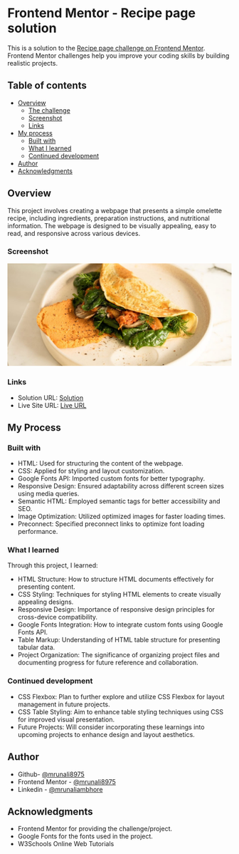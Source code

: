 # Frontend Mentor - Recipe page solution

This is a solution to the [Recipe page challenge on Frontend Mentor](https://www.frontendmentor.io/challenges/recipe-page-KiTsR8QQKm). Frontend Mentor challenges help you improve your coding skills by building realistic projects. 

## Table of contents

- [Overview](#overview)
  - [The challenge](#the-challenge)
  - [Screenshot](#screenshot)
  - [Links](#links)
- [My process](#my-process)
  - [Built with](#built-with)
  - [What I learned](#what-i-learned)
  - [Continued development](#continued-development)
- [Author](#author)
- [Acknowledgments](#acknowledgments)


## Overview
This project involves creating a webpage that presents a simple omelette recipe, including ingredients, preparation instructions, and nutritional information. The webpage is designed to be visually appealing, easy to read, and responsive across various devices.
### Screenshot

![](./assets/images/recipe-solution.jpeg)


### Links

- Solution URL: [Solution ](https://github.com/mrunali8975/Blog/tree/main/Recipe)
- Live Site URL: [Live URL](https://mrunali8975.github.io/Blog/Recipe/)
## My Process

### Built with

- HTML: Used for structuring the content of the webpage.
- CSS: Applied for styling and layout customization.
- Google Fonts API: Imported custom fonts for better typography.
- Responsive Design: Ensured adaptability across different screen sizes using media queries.
- Semantic HTML: Employed semantic tags for better accessibility and SEO.
- Image Optimization: Utilized optimized images for faster loading times.
- Preconnect: Specified preconnect links to optimize font loading performance.



### What I learned
Through this project, I learned: 

- HTML Structure: How to structure HTML documents effectively for presenting content.
- CSS Styling: Techniques for styling HTML elements to create visually appealing designs.
- Responsive Design: Importance of responsive design principles for cross-device compatibility.
- Google Fonts Integration: How to integrate custom fonts using Google Fonts API.
- Table Markup: Understanding of HTML table structure for presenting tabular data.
- Project Organization: The significance of organizing project files and documenting progress for future reference and collaboration.








### Continued development

- CSS Flexbox: Plan to further explore and utilize CSS Flexbox for layout management in future projects.
- CSS Table Styling: Aim to enhance table styling techniques using CSS for improved visual presentation.
- Future Projects: Will consider incorporating these learnings into upcoming projects to enhance design and layout aesthetics.


## Author

- Github- [@mrunali8975](https://github.com/mrunali8975)
- Frontend Mentor - [@mrunali8975](https://www.frontendmentor.io/profile/mrunali8975)
- Linkedin - [@mrunaliambhore](https://www.linkedin.com/in/mrunali-ambhore-3b46971aa?utm_source=share&utm_campaign=share_via&utm_content=profile&utm_medium=android_app)


## Acknowledgments

- Frontend Mentor for providing the challenge/project.
- Google Fonts for the fonts used in the project.
- W3Schools Online Web Tutorials

